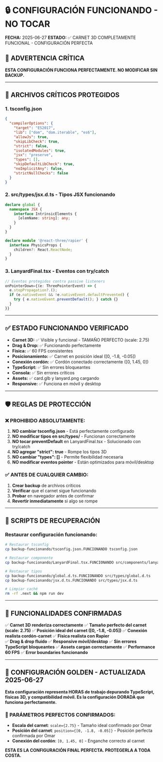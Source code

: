 # 🔒 CONFIGURACIÓN FUNCIONANDO - NO TOCAR

**FECHA:** 2025-06-27
**ESTADO:** ✅ CARNET 3D COMPLETAMENTE FUNCIONAL - CONFIGURACIÓN PERFECTA

## 🚨 ADVERTENCIA CRÍTICA

**ESTA CONFIGURACIÓN FUNCIONA PERFECTAMENTE. NO MODIFICAR SIN BACKUP.**

---

## 📁 ARCHIVOS CRÍTICOS PROTEGIDOS

### 1. **tsconfig.json** 
```json
{
  "compilerOptions": {
    "target": "ES2017",
    "lib": ["dom", "dom.iterable", "es6"],
    "allowJs": true,
    "skipLibCheck": true,
    "strict": false,
    "isolatedModules": true,
    "jsx": "preserve",
    "types": [],
    "skipDefaultLibCheck": true,
    "noImplicitAny": false,
    "strictNullChecks": false
  }
}
```

### 2. **src/types/jsx.d.ts** - Tipos JSX funcionando
```typescript
declare global {
  namespace JSX {
    interface IntrinsicElements {
      [elemName: string]: any;
    }
  }
}

declare module '@react-three/rapier' {
  interface PhysicsProps {
    children?: React.ReactNode;
  }
}
```

### 3. **LanyardFinal.tsx** - Eventos con try/catch
```typescript
// Eventos protegidos contra passive listeners
onPointerDown={(e: ThreePointerEvent) => {
  e.stopPropagation?.();
  if (e.nativeEvent && !e.nativeEvent.defaultPrevented) {
    try { e.nativeEvent.preventDefault(); } catch {}
  }
}}
```

---

## ✅ ESTADO FUNCIONANDO VERIFICADO

- **Carnet 3D:** ✅ Visible y funcional - TAMAÑO PERFECTO (scale: 2.75)
- **Drag & Drop:** ✅ Funcionando perfectamente  
- **Física:** ✅ 60 FPS consistentes
- **Posicionamiento:** ✅ Carnet en posición ideal ([0, -1.8, -0.05])
- **Conexión cordón:** ✅ Cordón conectado correctamente ([0, 1.45, 0])
- **TypeScript:** ✅ Sin errores bloqueantes
- **Consola:** ✅ Sin errores críticos
- **Assets:** ✅ card.glb y lanyard.png cargando
- **Responsive:** ✅ Funciona en móvil y desktop

---

## 🛡️ REGLAS DE PROTECCIÓN

### ❌ PROHIBIDO ABSOLUTAMENTE:

1. **NO cambiar tsconfig.json** - Está perfectamente configurado
2. **NO modificar tipos en src/types/** - Funcionan correctamente  
3. **NO tocar preventDefault** en LanyardFinal.tsx - Solucionado con try/catch
4. **NO agregar "strict": true** - Rompe los tipos 3D
5. **NO cambiar "types": []** - Permite flexibilidad necesaria
6. **NO modificar eventos pointer** - Están optimizados para móvil/desktop

### ✅ ANTES DE CUALQUIER CAMBIO:

1. **Crear backup** de archivos críticos
2. **Verificar** que el carnet sigue funcionando
3. **Probar** en navegador antes de confirmar
4. **Revertir inmediatamente** si algo se rompe

---

## 🔄 SCRIPTS DE RECUPERACIÓN

### Restaurar configuración funcionando:
```bash
# Restaurar tsconfig
cp backup-funcionando/tsconfig.json.FUNCIONANDO tsconfig.json

# Restaurar componente
cp backup-funcionando/LanyardFinal.tsx.FUNCIONANDO src/components/lanyard/LanyardFinal.tsx

# Restaurar tipos
cp backup-funcionando/global.d.ts.FUNCIONANDO src/types/global.d.ts
cp backup-funcionando/jsx.d.ts.FUNCIONANDO src/types/jsx.d.ts

# Limpiar caché
rm -rf .next && npm run dev
```

---

## 🎯 FUNCIONALIDADES CONFIRMADAS

✅ **Carnet 3D renderiza correctamente**
✅ **Tamaño perfecto del carnet (scale: 2.75)**
✅ **Posición ideal del carnet ([0, -1.8, -0.05])**
✅ **Conexión realista cordón-carnet**
✅ **Física realista con Rapier**  
✅ **Drag & drop fluido**
✅ **Responsive móvil/desktop**
✅ **Sin errores TypeScript bloqueantes**
✅ **Assets cargan correctamente**
✅ **Performance 60 FPS**
✅ **Error boundaries funcionando**

---

## 💎 CONFIGURACIÓN GOLDEN - ACTUALIZADA 2025-06-27

**Esta configuración representa HORAS de trabajo depurando TypeScript, físicas 3D, y compatibilidad móvil. Es la configuración DORADA que funciona perfectamente.**

### 🔧 PARÁMETROS PERFECTOS CONFIRMADOS:
- **Escala del carnet**: `scale={2.75}` - Tamaño ideal confirmado por Omar
- **Posición del carnet**: `position={[0, -1.8, -0.05]}` - Posición perfecta confirmada por Omar
- **Conexión del cordón**: `[0, 1.45, 0]` - Enganche correcto al carnet

**ESTA ES LA CONFIGURACIÓN FINAL PERFECTA. PROTEGERLA A TODA COSTA.**
